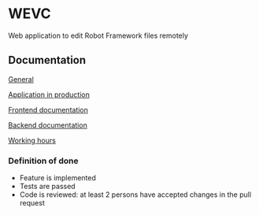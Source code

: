 # WEVC

Web application to edit Robot Framework files remotely

## Documentation

[General](documentation/general.md)

[Application in production](http://135.181.89.96:3000/)

[Frontend documentation](/documentation/frontend.md)

[Backend documentation](/documentation/backend.md)

[Working hours](https://docs.google.com/spreadsheets/d/1YDC3QcxFgtNw_KvYTQlDE8rA0DA7rvMYv_ZlsHXdvww)



### Definition of done
* Feature is implemented
* Tests are passed
* Code is reviewed: at least 2 persons have accepted changes in the pull request
